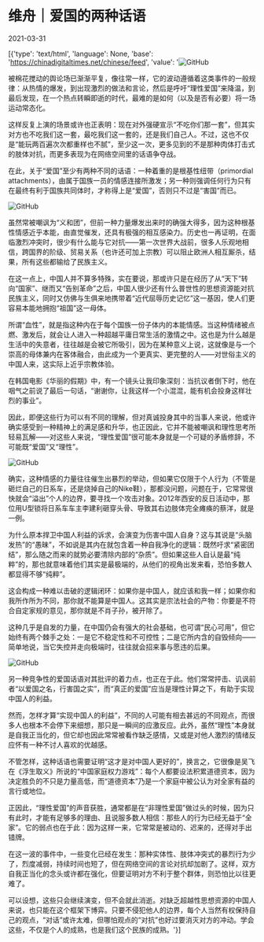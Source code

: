 # 维舟｜爱国的两种话语

2021-03-31

[{'type': 'text/html', 'language': None, 'base': 'https://chinadigitaltimes.net/chinese/feed', 'value': '![GitHub](https://chinadigitaltimes.net/chinese/files/2021/03/post-664227-606425a9d8aa0.)

被棉花搅动的舆论场已渐渐平复，像往常一样，它的波动遵循着这类事件的一般规律：从热情的爆发，到出现激烈的做法和言论，然后是呼吁“理性爱国”来降温，到最后发现，在一个热点转瞬即逝的时代，最难的是如何（以及是否有必要）将一场运动常态化。

这样反复上演的场景或许也正表明：现在对外强硬宣示“不吃你们那一套”，但其实对方也不吃我们这一套，最吃我们这一套的，还是我们自己人。不过，这也不仅是“能玩两百遍次次都重样也不腻”，至少这一次，更多见到的不是那种肉体打击式的肢体对抗，而更多表现为在网络空间里的话语争夺战。

在此，关于“爱国”至少有两种不同的话语：一种着重的是根基性纽带（primordial attachments），由属于国族一员的情感连接所激发；另一种则强调任何行为只有在最终有利于国族共同体时，才称得上是“爱国”，否则只不过是“害国”而已。

![GitHub](https://chinadigitaltimes.net/chinese/files/2021/03/post-664227-606425ace32ba.png)

虽然常被嘲讽为“义和团”，但前一种力量爆发出来时的确强大得多，因为这种根基性情感近乎本能，由直觉催发，还具有极强的相互感染力。历史也一再证明，在面临激烈冲突时，很少有什么能与它对抗——第一次世界大战前，很多人乐观地相信，跨国界的阶级、贸易关系（也许还可加上宗教）可以阻止欧洲人相互厮杀，结果，所有这些都输给了民族主义。

在这一点上，中国人并不算多特殊，实在要说，那或许只是在经历了从“天下”转向“国家”、继而又“告别革命”之后，中国人很少还有什么普世性的思想资源能对抗民族主义，同时又仿佛与生俱来地携带着“近代屈辱历史记忆”这一基因，使人们更容易本能地拥抱“祖国”这一母体。

所谓“血性”，就是指这种内在于每个国族一份子体内的本能情感。当这种情绪被点燃、激发后，就会让人进入一种超越平庸日常生活的激情之中。这也是为什么越是生活中的失意者，往往越是会被它所吸引，因为在某种意义上说，这就像是与一个崇高的母体兼内在客体融合，由此成为一个更真实、更完整的人——对世俗主义的中国人来，这实际上近乎宗教体验。

在韩国电影《华丽的假期》中，有一个镜头让我印象深刻：当抗议者倒下时，他在咽气之前说了最后一句话，“谢谢你，让我这样一个小混混，能有机会投身这样壮烈的事业”。

因此，即便这些行为可以有不同的理解，但对真诚投身其中的当事人来说，他或许确实感受到一种精神上的满足感和升华，也正因此，它并不能被嘲讽和理性思考所轻易瓦解——对这些人来说，“理性爱国”很可能本身就是一个可疑的矛盾修辞，不可能既“爱国”又“理性”。

![GitHub](https://chinadigitaltimes.net/chinese/files/2021/03/post-664227-606425ae73e38.)

确实，这种情感的力量往往催生出暴烈的举动，但如果它仅限于个人行为（不管是砸烂自己的日系车，还是烧掉自己的Nike鞋），那都没问题，问题在于，它常常很快就会“溢出”个人的边界，要寻找一个攻击对象。2012年西安的反日活动中，那位用U型锁将日系车车主李建利砸穿头骨、导致其右边肢体完全瘫痪的蔡洋，就是一例。

为什么原本捍卫中国人利益的诉求，会演变为伤害中国人自身？这与其说是“头脑发热”的“愚昧”，不如说是其内在就包含着一种自我净化的逻辑：既然吁求“紧密团结”，那么随之而来的就势必要清除内部的“杂质”。但如果这些人自认是最“纯粹”的，那也就意味着他们其实是最极端的，从他们的视角出发来看，恐怕多数人都显得不够“纯粹”。

这会构成一种难以击破的逻辑闭环：如果你是中国人，就应该和我一样；如果你和我所作所为不同，那你就不能算是中国人。这其实是宗法社会的产物：你要是不符合自定家规的意见，那你就是不肖子孙，被开除了。

这种几乎是自发的力量，在中国仍会有强大的社会基础，也可谓“民心可用”，但它始终有两个棘手之处：一是它不稳定性和不可控性；二是它所内含的自毁倾向——简单地说，当它失控并走向极端时，往往就会招来事与愿违的后果。

![GitHub](https://chinadigitaltimes.net/chinese/files/2021/03/post-664227-606425b0046ac.)

另一种竞争性的爱国话语对其批评的着力点，也正在于此。他们常常抨击、讥讽前者“以爱国之名，行害国之实”，而“真正的爱国”应当是理性计算之下，有助于实现中国人的利益。

然而，怎样才算“实现中国人的利益”，不同的人可能有相去甚远的不同观点，而很多人也根本不会停下来细想，那只是一瞬间的应激反应。此外，虽然“理性”本身就是自我正当化的，但它却也因此常常被看作缺乏感情，又或是对他人激烈的情绪反应怀有一种不讨人喜欢的优越感。

不管怎样，这种话语也需要证明“这才是对中国人更好的”，换言之，它很像是吴飞在《浮生取义》所说的“中国家庭权力游戏”：每个人都要设法积累道德资本，因为决定胜负的不只是力量高低，而“道德资本”乃是一个家庭中被公认为对全家有益的言行或地位。

正因此，“理性爱国”的声音获胜，通常都是在“非理性爱国”做过头的时候，因为只有此时，才能有足够多的理由、且说服多数人相信：那些人的行为已经无益于“全家”。它的弱点也在于此：因为这样一来，它常常是被动的、迟来的，还得对手出错牌。

在这一波的事件中，一些变化已经在发生：那种实体性、肢体冲突式的暴烈行为少了，烈度减弱，持续时间也短了，但在网络空间的言论对抗却加剧了。这样，双方自我正当化的念头或许都在强化，但要证明对方不利于整个群体，则恐怕比以往更难了。

可以设想，这些只会继续演变，但不会就此消逝。对缺乏超越性思想资源的中国人来说，也只能在这个框架下博弈。只要不侵犯他人的边界，每个人当然有权保持自己的观点，“对话”或许太难，但哪怕观点的“对抗”也好过要消灭对方的冲动。学会这些，不仅是个人的成熟，也是我们这个民族的成熟。'}]
